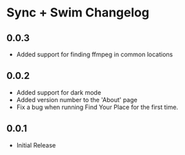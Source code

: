 # Sync + Swim Changelog

## 0.0.3

- Added support for finding ffmpeg in common locations

## 0.0.2

- Added support for dark mode
- Added version number to the 'About' page
- Fix a bug when running Find Your Place for the first time.

## 0.0.1

- Initial Release
